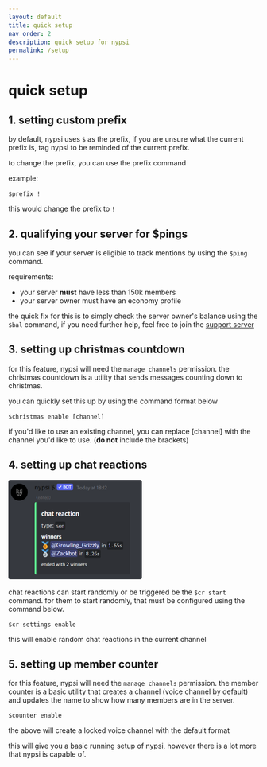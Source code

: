 ```yaml
---
layout: default
title: quick setup
nav_order: 2
description: quick setup for nypsi
permalink: /setup
---
```


# quick setup

## 1. setting custom prefix

by default, nypsi uses `$` as the prefix, if you are unsure what the current prefix is, tag nypsi to be reminded of the
current prefix.

to change the prefix, you can use the prefix command

example:

```
$prefix !
```

this would change the prefix to `!`

## 2. qualifying your server for $pings

you can see if your server is eligible to track mentions by using the `$ping` command.

requirements:

-   your server **must** have less than 150k members
-   your server owner must have an economy profile

the quick fix for this is to simply check the server owner's balance using the `$bal` command, if you need further help, feel
free to join the [support server](https://discord.gg/hJTDNST)

## 3. setting up christmas countdown

for this feature, nypsi will need the `manage channels` permission. the christmas countdown is a utility that sends messages
counting down to christmas.

you can quickly set this up by using the command format below

```
$christmas enable [channel]
```

if you'd like to use an existing channel, you can replace [channel] with the channel you'd like to use. (**do not** include
the brackets)

## 4. setting up chat reactions

<img src="https://raw.githubusercontent.com/tekoh/nypsi/docs/assets/chatreaction_1.png" height="200px" width="auto" style="border-radius:4px">

chat reactions can start randomly or be triggered be the `$cr start` command. for them to start randomly, that must be
configured using the command below.

```
$cr settings enable
```

this will enable random chat reactions in the current channel

## 5. setting up member counter

for this feature, nypsi will need the `manage channels` permission. the member counter is a basic utility that creates a
channel (voice channel by default) and updates the name to show how many members are in the server.

```
$counter enable
```

the above will create a locked voice channel with the default format

this will give you a basic running setup of nypsi, however there is a lot more that nypsi is capable of.
